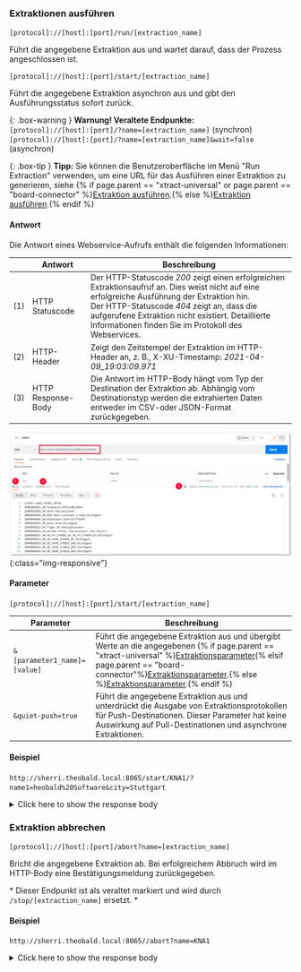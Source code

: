 

### Extraktionen ausführen

```
[protocol]://[host]:[port]/run/[extraction_name]
```

Führt die angegebene Extraktion aus und wartet darauf, dass der Prozess angeschlossen ist.

```
[protocol]://[host]:[port]/start/[extraction_name]
```
Führt die angegebene Extraktion asynchron aus und gibt den Ausführungsstatus sofort zurück.

{: .box-warning }
**Warnung! Veraltete Endpunkte:**<br>
`[protocol]://[host]:[port]/?name=[extraction_name]` (synchron) <br>
`[protocol]://[host]:[port]/?name=[extraction_name]&wait=false` (asynchron) 

{: .box-tip }
**Tipp:** Sie können die Benutzeroberfläche im Menü "Run Extraction" verwenden, um eine URL für das Ausführen einer Extraktion zu generieren, siehe {% if page.parent == "xtract-universal" or page.parent == "board-connector" %}[Extraktion ausführen](./erste-schritte/eine-extraktion-ausfuehren).{% else %}[Extraktion ausführen](../erste-schritte/eine-extraktion-ausfuehren).{% endif %}

<!-- {: .box-tip }
**Tipp:** Sie können die Benutzeroberfläche im Menu "Run Extraction" verwenden, um eine URL für Extraktionsläufe zu generieren, siehe [Extraktion ausführen](./erste-schritte/eine-extraktion-ausfuehren).
-->
#### Antwort

Die Antwort eines Webservice-Aufrufs enthält die folgenden Informationen:

|     | Antwort | Beschreibung | 
|-----|-----------|--------------|
| (1) | HTTP Statuscode | Der HTTP-Statuscode *200* zeigt einen erfolgreichen Extraktionsaufruf an. Dies weist nicht auf eine erfolgreiche Ausführung der Extraktion hin. <br> Der HTTP-Statuscode *404* zeigt an, dass die aufgerufene Extraktion nicht existiert. Detaillierte Informationen finden Sie im Protokoll des Webservices. | 
| (2) |HTTP-Header | Zeigt den Zeitstempel der Extraktion im HTTP-Header an, z. B., X-XU-Timestamp: *2021-04-09_19:03:09.971* | 
| (3) | HTTP Response-Body | Die Antwort im HTTP-Body hängt vom Typ der Destination der Extraktion ab. Abhängig vom Destinationstyp werden die extrahierten Daten entweder im CSV-oder JSON-Format zurückgegeben.| 

![Webservice Call pull](/img/content/xu/automation/webservice/xu_call_webservice_csv.png){:class="img-responsive"}

#### Parameter


`[protocol]://[host]:[port]/start/[extraction_name]`


| Parameter    | Beschreibung  | 
|-----------|--------------|
| ```&[parameter1_name]=[value]```  |   Führt die angegebene Extraktion aus und übergibt Werte an die angegebenen {% if page.parent == "xtract-universal" %}[Extraktionsparameter](./extraktionen-ausfuehren-und-einplanen/extraktionsparameter){% elsif page.parent == "board-connector"%}[Extraktionsparameter](./fortgeschrittene-techniken/extraktionsparameter).{% else %}[Extraktionsparameter](./extraktionsparameter).{% endif %} |
| ```&quiet-push=true```  |   Führt die angegebene Extraktion aus und unterdrückt die Ausgabe von Extraktionsprotokollen für Push-Destinationen. Dieser Parameter hat keine Auswirkung auf Pull-Destinationen und asynchrone Extraktionen.|


#### Beispiel 

`http://sherri.theobald.local:8065/start/KNA1/?name1=heobald%20Software&city=Stuttgart`

<details>
<summary>Click here to show the response body</summary>
{% highlight csv %}
KUNNR,LAND1,NAME1,ORT01
0000000779,DE,Theobald Software,Stuttgart
{% endhighlight %}
</details>

<!-- 
#### Example 

`http://sherri.theobald.local:8065/?name=KNA1&wait=false&city=Stuttgart&name1=Theobald%20Software`

<details>
<summary>Click here to show the response body</summary>
{% highlight csv %}
KUNNR,LAND1,NAME1,ORT01,Mean_UMSAT
0000000779,DE,Theobald Software,Stuttgart,"0,00000000000000000E+000"
{% endhighlight %}
</details>
-->

### Extraktion abbrechen

```
[protocol]://[host]:[port]/abort?name=[extraction_name]
```  

Bricht die angegebene Extraktion ab.
Bei erfolgreichem Abbruch wird im HTTP-Body eine Bestätigungsmeldung zurückgegeben.

\* Dieser Endpunkt ist als veraltet markiert und wird durch `/stop/[extraction_name]` ersetzt. \*

#### Beispiel

`http://sherri.theobald.local:8065//abort?name=KNA1`

<details>
<summary>Click here to show the response body</summary>
{% highlight csv %}
All runs of extraction 'KNA1' aborted.
{% endhighlight %}
</details>
